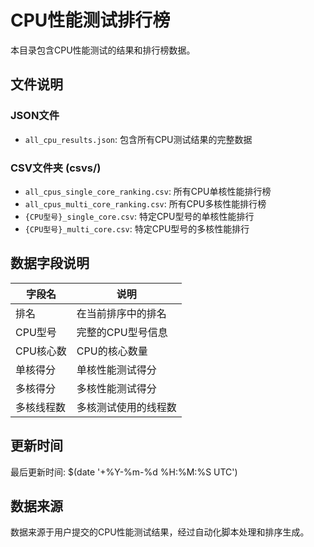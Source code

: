# CPU性能测试排行榜

本目录包含CPU性能测试的结果和排行榜数据。

## 文件说明

### JSON文件
- `all_cpu_results.json`: 包含所有CPU测试结果的完整数据

### CSV文件夹 (csvs/)
- `all_cpus_single_core_ranking.csv`: 所有CPU单核性能排行榜
- `all_cpus_multi_core_ranking.csv`: 所有CPU多核性能排行榜
- `{CPU型号}_single_core.csv`: 特定CPU型号的单核性能排行
- `{CPU型号}_multi_core.csv`: 特定CPU型号的多核性能排行

## 数据字段说明

| 字段名 | 说明 |
|--------|------|
| 排名 | 在当前排序中的排名 |
| CPU型号 | 完整的CPU型号信息 |
| CPU核心数 | CPU的核心数量 |
| 单核得分 | 单核性能测试得分 |
| 多核得分 | 多核性能测试得分 |
| 多核线程数 | 多核测试使用的线程数 |

## 更新时间

最后更新时间: $(date '+%Y-%m-%d %H:%M:%S UTC')

## 数据来源

数据来源于用户提交的CPU性能测试结果，经过自动化脚本处理和排序生成。
